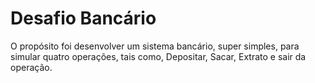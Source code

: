 # Desafio Bancário

O propósito foi desenvolver um sistema bancário, super simples, para simular quatro operações, tais como, Depositar, Sacar, Extrato e sair da operação.

